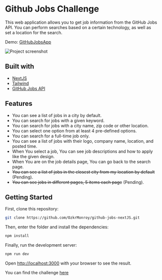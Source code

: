 # Github Jobs Challenge

This web application allows you to get job information from the GitHub Jobs API. You can perform searches based on a certain technology, as well as set a location for the search.

Demo: [GitHubJobsApp](https://jobsfromgithubapi.netlify.app/)

![Project screenshot][image]

## Built with

* [NextJS](https://nextjs.org/docs/getting-started)
* [Tailwind](https://tailwindcss.com/docs)
* [GitHub Jobs API](https://jobs.github.com/api)

## Features
* You can see a list of jobs in a city by default.
* You can search for jobs with a given keyword.
* You can search for jobs with a city name, zip code or other location.
* You can select one option from at least 4 pre-defined options.
* You can search for a full-time job only.
* You can see a list of jobs with their logo, company name, location, and posted time.
* When You select a job, You can see job descriptions and how to apply like the given design.
* When You are on the job details page, You can go back to the search page.
* ~~You can see a list of jobs in the closest city from my location by default~~ (Pending).
* ~~You can see jobs in different pages, 5 items each page~~ (Pending).


## Getting Started

First, clone this repository:

```bash
git clone https://github.com/OzkrMonroy/github-jobs-nextJS.git
```

Then, enter the folder and install the dependencies:
```bash
npm install
```

Finally, run the development server:

```bash
npm run dev
```

Open [http://localhost:3000](http://localhost:3000) with your browser to see the result.

You can find the challenge [here](https://devchallenges.io/challenges/TtUjDt19eIHxNQ4n5jps)




[image]: https://firebasestorage.googleapis.com/v0/b/onlineclassroomsolution.appspot.com/o/GitHubJobsApp.png?alt=media&token=b6df7201-2f1c-409d-8d0e-2ab7281251e1 "Project screenshot"